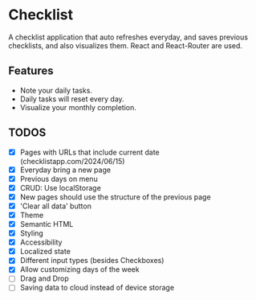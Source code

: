 # Checklist
A checklist application that auto refreshes everyday, and saves previous checklists, and also visualizes them. React and React-Router are used.

## Features
- Note your daily tasks.
- Daily tasks will reset every day.
- Visualize your monthly completion.

## TODOS
- [x] Pages with URLs that include current date (checklistapp.com/2024/06/15)
- [x] Everyday bring a new page
- [x] Previous days on menu
- [x] CRUD: Use localStorage
- [x] New pages should use the structure of the previous page
- [x] 'Clear all data' button
- [x] Theme
- [x] Semantic HTML
- [x] Styling
- [x] Accessibility
- [x] Localized state
- [x] Different input types (besides Checkboxes)
- [x] Allow customizing days of the week
- [ ] Drag and Drop
- [ ] Saving data to cloud instead of device storage
